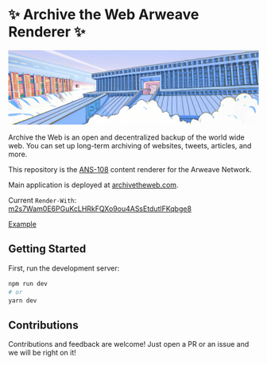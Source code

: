 # :sparkles: Archive the Web Arweave Renderer :sparkles:

![](https://github.com/archivetheweb/.github/blob/main/profile/library.png?raw=true)

Archive the Web is an open and decentralized backup of the world wide web. You can set up long-term archiving of websites, tweets, articles, and more.

This repository is the [ANS-108](https://github.com/ArweaveTeam/arweave-standards/blob/ans-108/ans/ANS-108.md) content renderer for the Arweave Network.

Main application is deployed at [archivetheweb.com](https://archivetheweb.com/).

Current `Render-With`: [m2s7Wam0E6PGuKcLHRkFQXo9ou4ASsEtdutlFKqbge8](https://arweave.net/zngmvfYcOirURW6UKvuP7bmwCYukpZMbh90osAtYN3g)

[Example](https://arweave.net/zngmvfYcOirURW6UKvuP7bmwCYukpZMbh90osAtYN3g?tx=EsrKQBibbsDr5kQlKzQbsWmFfxYjCN38hL73XanHmy4)

## Getting Started

First, run the development server:

```bash
npm run dev
# or
yarn dev
```

## Contributions

Contributions and feedback are welcome! Just open a PR or an issue and we will be right on it!
